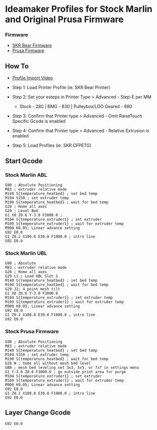 # Ideamaker Profiles for Stock Marlin and Original Prusa Firmware 


### Firmware
* [SKR Bear Firmware](https://github.com/codiac2600/SKR-Bear-Marlin)
* [Prusa Firmware](https://github.com/prusa3d/Prusa-Firmware)

## How To
* [Profile Import Video](https://youtu.be/xpCn3DiZKgA)


* Step 1: Load Printer Profile (ie. SKR Bear Printer)
* Step 2: Set your esteps in Printer Type > Advanced - Step-E per MM
	* Stock - 280 | BMG - 830 | Pulleybox/LDO Geared - 980
* Step 3: Confirm that Printer type > Advanced - Omit RaiseTouch Specific Gcode is enabled
* Step 4: Confirm that Printer type > Advanced - Relative Extrusion is enabled
* Step 5: Load Profiles (ie. SKR CFPETG)


## Start Gcode 

### Stock Marlin ABL

```gcode
G90 ; Absolute Positioning
M83 ; extruder relative mode
M140 S{temperature_heatbed} ; set bed temp
M104 S150 ; set extruder temp
M190 S{temperature_heatbed} ; wait for bed temp
G28 ; Home all axes
G29 ; Level Bed
G1 X0 Z0.6 Y-3.0 F3000.0 ;
M104 S{temperature_extruder1} ; set extruder
M109 S{temperature_extruder1} ; wait for extruder temp
M900 K0.05; Linear advance setting
G92 E0.0
G1 Z0.2 X100.0 E30.0 F1000.0 ; intro line
G92 E0.0
```

### Stock Marlin UBL

```gcode
G90 ; Absolute
M83 ; extruder relative mode
G28 ; Home all axes
G29 L1 ; Load UBL Slot 1
M140 S{temperature_heatbed} ; set bed temp
M190 S{temperature_heatbed} ; wait for bed temp
G29 J2; 4 point mesh tilt
G1 X0 Z0.6 Y-3.0 F3000.0
M104 S{temperature_extruder1} ; set extruder temp
M109 S{temperature_extruder1} ; wait for extruder temp
M900 K0.05; Linear advance setting
G92 E0.0
G1 Z0.2 X100.0 E30.0 F1000.0 ; intro line
G92 E0.0
```

### Stock Prusa Firmware

```gcode
G90 ; Absolute Positioning
M83 ; extruder relative mode
M140 S{temperature_heatbed} ; set bed temp
M104 S150 ; set extruder temp
M190 S{temperature_heatbed} ; wait for bed temp
G28 W ; home all without mesh bed level
G80 ; mesh bed leveling set 3x3, 5x5, or 7x7 in settings menu
G1 Y-3.0 Z0.6 F1000.0 ; go outside print area for purge
M104 S{temperature_extruder1} ; set extruder
M109 S{temperature_extruder1} ; wait for extruder temp
M900 K0.05; Linear advance setting
G92 E0.0
G1 Z0.2 X100.0 E30.0 F1000.0 ; intro line
G92 E0.0
```
## Layer Change Gcode

```gcode
G92 E0.0
```



